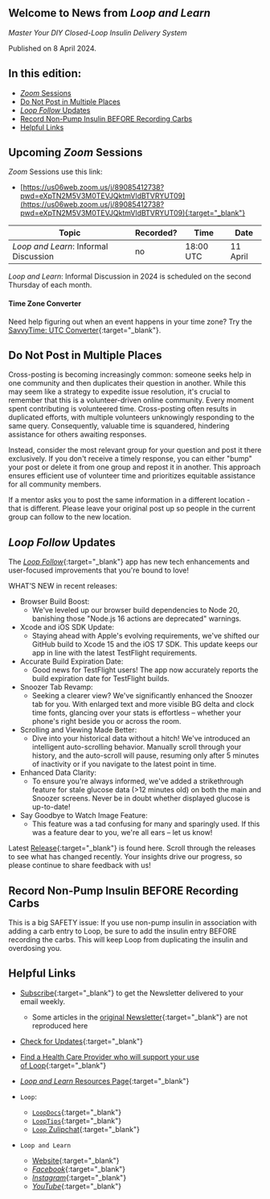 ## Welcome to News from&nbsp;_<span translate="no">Loop and Learn</span>_

_Master Your DIY Closed-Loop Insulin Delivery System_

Published on 8 April 2024.

## In this edition:

* [*Zoom* Sessions](#upcoming-zoom-sessions)
* [Do Not Post in Multiple Places](#do-not-post-in-multiple-places)
* [_<span translate="no">Loop Follow</span>_&nbsp;Updates](#loop-followupdates)
* [Record Non-Pump Insulin BEFORE Recording Carbs](#record-non-pump-insulin-before-recording-carbs)
* [Helpful Links](#helpful-links)

## Upcoming *Zoom* Sessions

*Zoom* Sessions use this link:

* [https://us06web.zoom.us/j/89085412738?pwd=eXpTN2M5V3M0TEVJQktmVldBTVRYUT09](https://us06web.zoom.us/j/89085412738?pwd=eXpTN2M5V3M0TEVJQktmVldBTVRYUT09){:target="_blank"}

| Topic | Recorded? | Time | Date |
| - | - | - | - |
| _<span translate="no">Loop and Learn</span>_: Informal Discussion | no | 18:00 UTC | 11 April |

_<span translate="no">Loop and Learn</span>_: Informal Discussion in 2024 is scheduled on the second Thursday of each month.

#### Time Zone Converter

Need help figuring out when an event happens in your time zone? Try the [SavvyTime: UTC Converter](https://savvytime.com/converter/utc){:target="_blank"}.

## Do Not Post in Multiple Places

Cross-posting is becoming increasingly common: someone seeks help in one community and then duplicates their question in another. While this may seem like a strategy to expedite issue resolution, it's crucial to remember that this is a volunteer-driven online community. Every moment spent contributing is volunteered time. Cross-posting often results in duplicated efforts, with multiple volunteers unknowingly responding to the same query. Consequently, valuable time is squandered, hindering assistance for others awaiting responses.

Instead, consider the most relevant group for your question and post it there exclusively. If you don't receive a timely response, you can either "bump" your post or delete it from one group and repost it in another. This approach ensures efficient use of volunteer time and prioritizes equitable assistance for all community members.

If a mentor asks you to post the same information in a different location - that is different. Please leave your original post up so people in the current group can follow to the new location.

## _<span translate="no">Loop Follow</span>_&nbsp;Updates

The [*Loop Follow*](https://www.loopandlearn.org/loop-follow/){:target="_blank"} app has new tech enhancements and user-focused improvements that you're bound to love!

 WHAT’S NEW in recent releases:

* Browser Build Boost: 
    * We've leveled up our browser build dependencies to Node 20, banishing those "Node.js 16 actions are deprecated" warnings.
* Xcode and iOS SDK Update: 
    * Staying ahead with Apple's evolving requirements, we've shifted our GitHub build to Xcode 15 and the iOS 17 SDK. This update keeps our app in line with the latest TestFlight requirements. 
* Accurate Build Expiration Date: 
    * Good news for TestFlight users! The app now accurately reports the build expiration date for TestFlight builds. 
* Snoozer Tab Revamp: 
    * Seeking a clearer view? We've significantly enhanced the Snoozer tab for you. With enlarged text and more visible BG delta and clock time fonts, glancing over your stats is effortless – whether your phone's right beside you or across the room.
* Scrolling and Viewing Made Better: 
    * Dive into your historical data without a hitch! We've introduced an intelligent auto-scrolling behavior. Manually scroll through your history, and the auto-scroll will pause, resuming only after 5 minutes of inactivity or if you navigate to the latest point in time. 
* Enhanced Data Clarity: 
    * To ensure you're always informed, we've added a strikethrough feature for stale glucose data (>12 minutes old) on both the main and Snoozer screens. Never be in doubt whether displayed glucose is up-to-date! 
* Say Goodbye to Watch Image Feature: 
    * This feature was a tad confusing for many and sparingly used. If this was a feature dear to you, we're all ears – let us know!
    

Latest [Release](https://github.com/loopandlearn/LoopFollow/releases){:target="_blank"} is found here. Scroll through the releases to see what has changed recently. Your insights drive our progress, so please continue to share feedback with us!

## Record Non-Pump Insulin BEFORE Recording Carbs

This is a big SAFETY issue: If you use non-pump insulin in association with adding a carb entry to Loop, be sure to add the insulin entry BEFORE recording the carbs. This will keep Loop from duplicating the insulin and overdosing you.

## Helpful Links

* [Subscribe](https://www.loopandlearn.org/newsletter-signup/){:target="_blank"} to get the Newsletter delivered to your email weekly.
    * Some articles in the [original Newsletter](https://www.loopandlearn.org/2022/10/19/loop-and-learn-newsletter/){:target="_blank"} are not reproduced here
* [Check for Updates](https://www.loopandlearn.org/version-updates/){:target="_blank"}
* [Find a Health Care Provider who will support your use of&nbsp;<span translate="no">Loop</span>](https://www.loopandlearn.org/hcp-recommendations/){:target="_blank"}
* [_<span translate="no">Loop and Learn</span>_&nbsp;Resources Page](https://www.loopandlearn.org/resources/){:target="_blank"}
* <code>Loop</code>:
    * [`LoopDocs`](https://loopkit.github.io/loopdocs/){:target="_blank"}
    * [`LoopTips`](https://loopkit.github.io/looptips/){:target="_blank"}
    * [`Loop` Zulipchat](https://loop.zulipchat.com/){:target="_blank"}


  
* <code>Loop and Learn</code>
    * [Website](https://www.loopandlearn.org/){:target="_blank"}
    * [*Facebook*](https://www.facebook.com/groups/LOOPandLEARN){:target="_blank"}
    * [*Instagram*](https://www.instagram.com/loopandlearn/){:target="_blank"}
    * [*YouTube*](https://www.youtube.com/c/loopandlearn){:target="_blank"}
